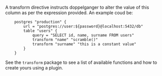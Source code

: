 
A transform directive instructs doppelganger to alter the value of this column as per the expression provided.
An example coud be:
```hcl
    postgres "production" {
        url = "postgres://user:${password}@localhost:5432/db"
        table "users" {
            query = "SELECT id, name, surname FROM users"
            transform "name" "scramble()"
            transform "surname" "this is a constant value"
        }
    }
```
See the `transform` package to see a list of available functions and how to create yours using a plugin.